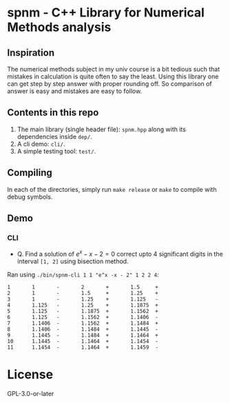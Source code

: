 # spnm - C++ Library for Numerical Methods analysis

## Inspiration

The numerical methods subject in my univ course is a bit tedious such that
mistakes in calculation is quite often to say the least. Using this library one
can get step by step answer with proper rounding off. So comparison of answer
is easy and mistakes are easy to follow.

## Contents in this repo

1. The main library (single header file): `spnm.hpp` along with its dependencies inside `dep/`.
2. A cli demo: `cli/`.
3. A simple testing tool: `test/`.

## Compiling

In each of the directories, simply run `make release` or `make` to compile with
debug symbols.

## Demo

### CLI

- Q. Find a solution of $e^x - x - 2 = 0$ correct upto 4 significant digits in the interval `[1, 2]` using bisection method.

Ran using `./bin/spnm-cli 1 1 "e^x -x - 2" 1 2 2 4`:

```
1       1       -       2       +       1.5     +
2       1       -       1.5     +       1.25    +
3       1       -       1.25    +       1.125   -
4       1.125   -       1.25    +       1.1875  +
5       1.125   -       1.1875  +       1.1562  +
6       1.125   -       1.1562  +       1.1406  -
7       1.1406  -       1.1562  +       1.1484  +
8       1.1406  -       1.1484  +       1.1445  -
9       1.1445  -       1.1484  +       1.1464  +
10      1.1445  -       1.1464  +       1.1454  -
11      1.1454  -       1.1464  +       1.1459  -
```

# License

GPL-3.0-or-later
